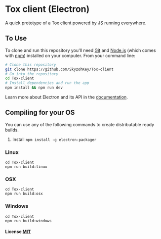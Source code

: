 # Tox client (Electron)
A quick prototype of a Tox client powered by JS running everywhere.

## To Use

To clone and run this repository you'll need [Git](https://git-scm.com) and [Node.js](https://nodejs.org/en/download/) (which comes with [npm](http://npmjs.com)) installed on your computer. From your command line:

```bash
# Clone this repository
git clone https://github.com/SkyzohKey/Tox-client
# Go into the repository
cd Tox-client
# Install dependencies and run the app
npm install && npm run dev
```

Learn more about Electron and its API in the [documentation](http://electron.atom.io/docs/latest).

## Compiling for your OS
You can use any of the following commands to create distributable ready builds.
1. Install `npm install -g electron-packager`

### Linux
```shell
cd Tox-client
npm run build:linux
```

### OSX
```shell
cd Tox-client
npm run build:osx
```

### Windows
```shell
cd Tox-client
npm run build:windows
```

#### License [MIT](LICENSE.md)
